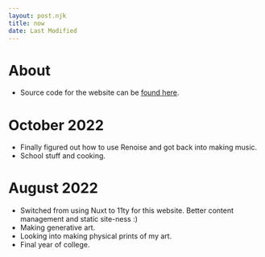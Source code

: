 ```yaml
---
layout: post.njk
title: now
date: Last Modified
---
```

# About 
* Source code for the website can be [found here](https://github.com/k-xvin/portfolio-11ty).

# October 2022
* Finally figured out how to use Renoise and got back into making music.
* School stuff and cooking.

# August 2022
* Switched from using Nuxt to 11ty for this website. Better content management and static site-ness :)
* Making generative art.
* Looking into making physical prints of my art.
* Final year of college.
